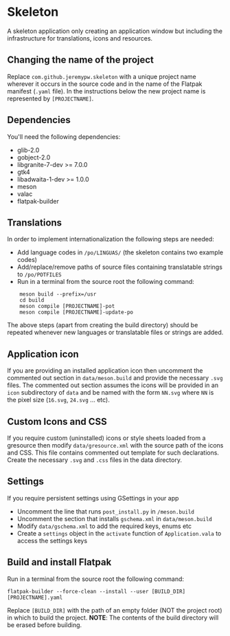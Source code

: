 # Skeleton

A skeleton application only creating an application window but including the infrastructure for translations, icons and resources.

## Changing the name of the project
Replace `com.github.jeremypw.skeleton` with a unique project name wherever it occurs in the source code and in the name of the Flatpak manifest (`.yaml` file). In the instructions below the new project name is represented by `[PROJECTNAME]`.

## Dependencies
You'll need the following dependencies:
* glib-2.0
* gobject-2.0
* libgranite-7-dev >= 7.0.0
* gtk4
* libadwaita-1-dev >= 1.0.0
* meson
* valac
* flatpak-builder

## Translations
In order to implement internationalization the following steps are needed:
* Add language codes in `/po/LINGUAS/`  (the skeleton contains two example codes)
* Add/replace/remove paths of source files containing translatable strings to `/po/POTFILES`
* Run in a terminal from the source root the following command:
```
    meson build --prefix=/usr
    cd build
    meson compile [PROJECTNAME]-pot
    meson compile [PROJECTNAME]-update-po
```
The above steps (apart from creating the build directory) should be repeated whenever new languages or translatable files or strings are added.

## Application icon
If you are providing an installed application icon then uncomment the commented out section in `data/meson.build` and provide the necessary `.svg` files.
The commented out section assumes the icons will be provided in an `icon` subdirectory of `data` and be named with the form `NN.svg` where `NN` is the pixel size (`16.svg`, `24.svg` ... etc).

## Custom Icons and CSS
If you require custom (uninstalled) icons or style sheets loaded from a gresource then modify `data/gresource.xml` with the source path of the icons and CSS.
This file contains commented out template for such declarations. Create the necessary `.svg` and `.css` files in the data directory.

## Settings
If you require persistent settings using GSettings in your app
* Uncomment the line that runs `post_install.py` in `/meson.build`
* Uncomment the section that installs `gschema.xml` in `data/meson.build`
* Modify `data/gschema.xml` to add the required keys, enums etc
* Create a `settings` object in the `activate` function of `Application.vala` to access the settings keys

## Build and install Flatpak
Run in a terminal from the source root the following command: 

 `flatpak-builder --force-clean --install --user [BUILD_DIR] [PROJECTNAME].yaml`
 
Replace `[BUILD_DIR]` with the path of an empty folder (NOT the project root) in which to build the project. 
**NOTE**: The contents of the build directory will be erased before building.


